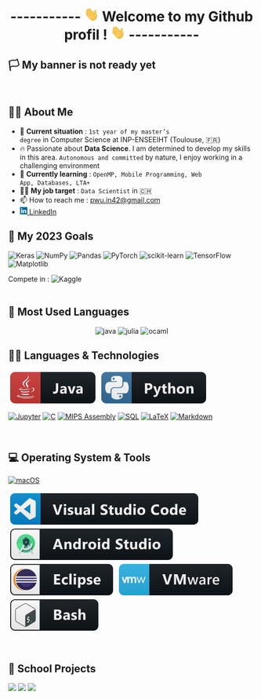 <div align="center">
<h1> 
  -----------
<img src="https://raw.githubusercontent.com/pwu-dev/pwu-dev/master/wave.gif" width="30px" height="30px" /> 
   Welcome to my Github profil ! 
<img src="https://raw.githubusercontent.com/pwu-dev/pwu-dev/master/wave.gif" width="30px" height="30px" />
  -----------
</h1> 
</div>

## 🏳️ My banner is not ready yet
<br>

## 👨‍🎓 About Me
- 🏫 <b>Current situation</b> : <code>1st year of my master’s degree</code> in Computer Science at INP-ENSEEIHT (Toulouse, 🇫🇷)
- 🔥 Passionate about <b>Data Science</b>. I am determined to develop my skills in this area. <code>Autonomous and committed</code> by nature, I enjoy working in a challenging environment
- 📖 <b>Currently learning</b> : <code>OpenMP, Mobile Programming, Web App, Databases, LTA+</code>
- 👨‍💼 <b>My job target</b> : <code>Data Scientist</code> in 🇨🇭 
- 📫 How to reach me : <a href="mailto: pwu.in42@gmail.com">pwu.in42@gmail.com</a>
- <a href="https://www.linkedin.com/in/pwu-n7/" title="LinkedIn Profile"><img width="15" src="svg/linkedin.svg"> LinkedIn</a>


## 🎯 My 2023 Goals 

![Keras](https://img.shields.io/badge/Keras-%23D00000.svg?style=for-the-badge&logo=Keras&logoColor=white)
![NumPy](https://img.shields.io/badge/numpy-%23013243.svg?style=for-the-badge&logo=numpy&logoColor=white)
![Pandas](https://img.shields.io/badge/pandas-%23150458.svg?style=for-the-badge&logo=pandas&logoColor=white)
![PyTorch](https://img.shields.io/badge/PyTorch-%23EE4C2C.svg?style=for-the-badge&logo=PyTorch&logoColor=white)
![scikit-learn](https://img.shields.io/badge/scikit--learn-%23F7931E.svg?style=for-the-badge&logo=scikit-learn&logoColor=white)
![TensorFlow](https://img.shields.io/badge/TensorFlow-%23FF6F00.svg?style=for-the-badge&logo=TensorFlow&logoColor=white)
![Matplotlib](https://img.shields.io/badge/Matplotlib-%23ffffff.svg?style=for-the-badge&logo=Matplotlib&logoColor=black)

Compete in : ![Kaggle](https://img.shields.io/badge/Kaggle-035a7d?style=for-the-badge&logo=kaggle&logoColor=white)
<br><br>

<!-- 
-  manque Seaborn
-->

## 💯 Most Used Languages
<p align="center">
      <img src="https://www.vectorlogo.zone/logos/java/java-ar21.svg" alt="java" width="130" height="70"/> 
      <img src="https://www.vectorlogo.zone/logos/julialang/julialang-ar21.svg" alt="julia" width="140" height="80"/>
      <img src="https://www.vectorlogo.zone/logos/ocaml/ocaml-ar21.svg" alt="ocaml" width="130" height="80"/>
</p>


## 👨‍💻 Languages & Technologies

<p align="left">
  <img src="https://raw.githubusercontent.com/pwu-dev/pwu-dev/master/svg/java.svg" alt="java" style="vertical-align:top; margin:4px">
  <img src="https://raw.githubusercontent.com/pwu-dev/pwu-dev/master/svg/python.svg" alt="python" style="vertical-align:top; margin:4px">
</p>

  <p>
      <a href="#"><img alt="Jupyter" src="https://img.shields.io/badge/Jupyter-F37626.svg?logo=Jupyter&logoColor=white"></a>
      <a href="https://github.com/search?q=user%3ADenverCoder1+language%3Ac"><img alt="C" src="https://custom-icon-badges.demolab.com/badge/C-03599C.svg?logo=c-in-hexagon&logoColor=white"></a>
      <a href="https://github.com/search?q=user%3ADenverCoder1+language%3Aassembly"><img alt="MIPS Assembly" src="https://custom-icon-badges.demolab.com/badge/Assembly-525252.svg?logo=asm-hex&logoColor=white"></a>
      <a href="https://github.com/search?q=user%3ADenverCoder1+language%3Asql"><img alt="SQL" src="https://custom-icon-badges.demolab.com/badge/SQL-025E8C.svg?logo=database&logoColor=white"></a>
      <a href="https://github.com/search?q=user%3ADenverCoder1+language%3Atex"><img alt="LaTeX" src="https://img.shields.io/badge/LaTeX-008080.svg?logo=LaTeX&logoColor=white"></a>
      <a href="https://github.com/search?q=user%3ADenverCoder1+language%3Amarkdown"><img alt="Markdown" src="https://img.shields.io/badge/Markdown-000000.svg?logo=markdown&logoColor=white"></a>

  </p>
<br>
<!-- 
- manque Matlab et Ada
-->


## 💻 Operating System & Tools

[![macOS](https://img.shields.io/badge/macOS-Monterey-292e33?style=flat-square&logo=apple&logoColor=ffffff)](https://www.apple.com/macos/mojave/)
<p align="left">
  <img src="https://raw.githubusercontent.com/pwu-dev/pwu-dev/master/svg/vscode.svg" alt="vscode" style="vertical-align:top; margin:4px">
  <img src="https://raw.githubusercontent.com/pwu-dev/pwu-dev/master/svg/android_studio.svg" alt="androidstudio" style="vertical-align:top; margin:4px">
  <img src="https://raw.githubusercontent.com/pwu-dev/pwu-dev/master/svg/eclipse.svg" alt="eclipse" style="vertical-align:top; margin:4px">
  <img src="https://raw.githubusercontent.com/pwu-dev/pwu-dev/master/svg/vmware.svg" alt="vmware" style="vertical-align:top; margin:4px">
  <img src="https://raw.githubusercontent.com/pwu-dev/pwu-dev/master/svg/bash.svg" alt="bash" style="vertical-align:top; margin:4px">
</p>
<br>
<!-- 
- manque Linux
- GPLK (solver)
-->


## 🎒 School Projects 

<div width="100%">
  <a href="https://github.com/pwu-dev/solving-Knapsack-problem" title="solving-Knapsack-problem"><img height="115" src="https://github-readme-stats.vercel.app/api/pin/?username=pwu-dev&repo=solving-Knapsack-problem&theme=react&border_color=61dafb&border_radius=10"></a>
  <a href="https://github.com/pwu-dev/Epidemic-Spread-Modeling" title="Epidemic-Spread-Modeling"><img height="115" src="https://github-readme-stats.vercel.app/api/pin/?username=pwu-dev&repo=Epidemic-Spread-Modeling&theme=react&border_color=61dafb&border_radius=10"></a>
  <a href="https://github.com/pwu-dev/process-model-verification-chain" title="process-model-verification-chain"><img height="115" src="https://github-readme-stats.vercel.app/api/pin/?username=pwu-dev&repo=process-model-verification-chain&theme=react&border_color=61dafb&border_radius=10"></a>
</div>

<!-- 
<div width="100%" align="center">
  <a align="left" href="https://github.com/pwu-dev/solving-Knapsack-problem" title="solving-Knapsack-problem"><img align="left" height="115" src="https://github-readme-stats.vercel.app/api/pin/?username=pwu-dev&repo=solving-Knapsack-problem&theme=react&border_color=61dafb&border_radius=10"></a>
  <a align="left" href="https://github.com/pwu-dev/Epidemic-Spread-Modeling" title="Epidemic-Spread-Modeling"><img align="left" height="115" src="https://github-readme-stats.vercel.app/api/pin/?username=pwu-dev&repo=Epidemic-Spread-Modeling&theme=react&border_color=61dafb&border_radius=10"></a>
</div>
-->


